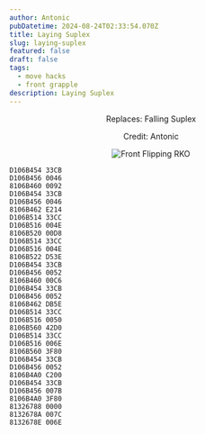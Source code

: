 ```yaml
---
author: Antonic
pubDatetime: 2024-08-24T02:33:54.070Z
title: Laying Suplex
slug: laying-suplex
featured: false
draft: false
tags:
  - move hacks
  - front grapple
description: Laying Suplex
---
```

<center>
Replaces: Falling Suplex <p>
Credit: Antonic

![Front Flipping RKO](/assets/laying-suplex.gif)
</center>

```text
D106B454 33CB
D106B456 0046
8106B460 0092
D106B454 33CB
D106B456 0046
8106B462 E214
D106B514 33CC
D106B516 004E
8106B520 00D8
D106B514 33CC
D106B516 004E
8106B522 D53E
D106B454 33CB
D106B456 0052
8106B460 00C6
D106B454 33CB
D106B456 0052
8106B462 DB5E
D106B514 33CC
D106B516 0050
8106B560 42D0
D106B514 33CC
D106B516 006E
8106B560 3F80
D106B454 33CB
D106B456 0052
8106B4A0 C200
D106B454 33CB
D106B456 007B
8106B4A0 3F80
81326788 0000
8132678A 007C
8132678E 006E
```
